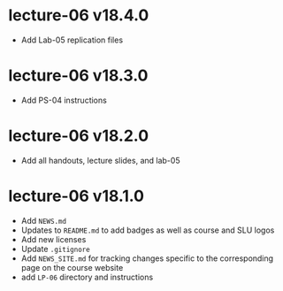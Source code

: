 # lecture-06 v18.4.0

* Add Lab-05 replication files

# lecture-06 v18.3.0

* Add PS-04 instructions

# lecture-06 v18.2.0

* Add all handouts, lecture slides, and lab-05

# lecture-06 v18.1.0

* Add `NEWS.md`
* Updates to `README.md` to add badges as well as course and SLU logos
* Add new licenses
* Update `.gitignore`
* Add `NEWS_SITE.md` for tracking changes specific to the corresponding page on the course website
* add `LP-06` directory and instructions
